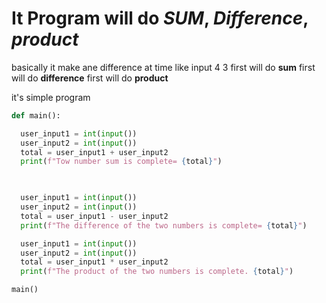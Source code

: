 # It Program will do *SUM*, *Difference*, *product*

basically it make ane difference at time like input 4 3 
first will do **sum**
first will do **difference**
first will do **product**

it's simple program 

```python
def main():

  user_input1 = int(input())
  user_input2 = int(input())
  total = user_input1 + user_input2
  print(f"Tow number sum is complete= {total}")


  
  user_input1 = int(input())
  user_input2 = int(input())
  total = user_input1 - user_input2
  print(f"The difference of the two numbers is complete= {total}")

  user_input1 = int(input())
  user_input2 = int(input())
  total = user_input1 * user_input2
  print(f"The product of the two numbers is complete. {total}")

main()
```